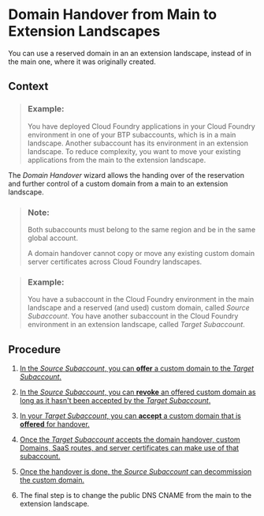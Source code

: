 <!-- loio923b26242996448cbf13bfddf1e82213 -->

# Domain Handover from Main to Extension Landscapes

You can use a reserved domain in an an extension landscape, instead of in the main one, where it was originally created.



## Context

> ### Example:  
> You have deployed Cloud Foundry applications in your Cloud Foundry environment in one of your BTP subaccounts, which is in a main landscape. Another subaccount has its environment in an extension landscape. To reduce complexity, you want to move your existing applications from the main to the extension landscape.

The *Domain Handover* wizard allows the handing over of the reservation and further control of a custom domain from a main to an extension landscape.

> ### Note:  
> Both subaccounts must belong to the same region and be in the same global account.
> 
> A domain handover cannot copy or move any existing custom domain server certificates across Cloud Foundry landscapes.

> ### Example:  
> You have a subaccount in the Cloud Foundry environment in the main landscape and a reserved \(and used\) custom domain, called *Source Subaccount*. You have another subaccount in the Cloud Foundry environment in an extension landscape, called *Target Subaccount*.



## Procedure

1.  [In the *Source Subaccount*, you can **offer** a custom domain to the *Target Subaccount*.](offer-a-custom-domain-for-handover-f17f788.md)

2.  [In the *Source Subaccount*, you can **revoke** an offered custom domain as long as it hasn't been accepted by the *Target Subaccount*.](revoke-a-custom-domain-handover-offering-ce9a195.md)

3.  [In your *Target Subaccount*, you can **accept** a custom domain that is **offered** for handover.](accept-a-custom-domain-handover-offering-9eb0d29.md)

4.  [Once the *Target Subaccount* accepts the domain handover, custom Domains, SaaS routes, and server certificates can make use of that subaccount.](using-a-custom-domain-accepted-from-handover-6da3c8d.md)

5.  [Once the handover is done, the *Source Subaccount* can decommission the custom domain.](decommissioning-a-custom-domain-offered-for-handover-be85266.md)

6.  The final step is to change the public DNS CNAME from the main to the extension landscape.


